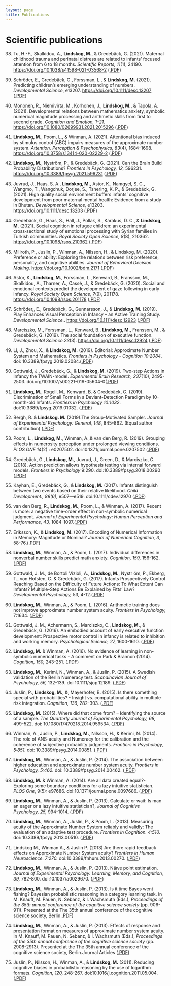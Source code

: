 ```yaml
---
layout: page
title: Publications
---
```


# Scientific publications

38. Tu, H.-F., Skalkidou, A., **Lindskog, M.**, & Gredebäck, G. (2021). Maternal childhood trauma and perinatal distress are related to infants’ focused attention from 6 to 18 months. *Scientific Reports, 11*(1), 24190. https://doi.org/10.1038/s41598-021-03568-2 ([.PDF](pdf/publications/Tu_et_al_2021.pdf))

37. Schröder, E., Gredebäck, G., Forssman, L., & **Lindskog, M.** (2021). Predicting children’s emerging understanding of numbers. *Developmental Science*, e13207. https://doi.org/10.1111/desc.13207 ([.PDF](pdf/publications/Schroder_et_al_2021.pdf))

36. Mononen, R., Niemivirta, M., Korhonen, J., **Lindskog, M.**, & Tapola, A. (2021). Developmental relations between mathematics anxiety, symbolic numerical magnitude processing and arithmetic skills from first to second grade. *Cognition and Emotion, 1–21*. https://doi.org/10.1080/02699931.2021.2015296 ([.PDF](pdf/publications/Mononen_et_al_2021.pdf))

35. **Lindskog, M.**, Poom, L., & Winman, A. (2021). Attentional bias induced by stimulus control (ABC) impairs measures of the approximate number system. *Attention, Perception & Psychophysics, 83*(4), 1684–1698. https://doi.org/10.3758/s13414-020-02229-2 ([.PDF](pdf/publications/Lindskog_Winman_Poom_2021.pdf))

34. **Lindskog, M.**, Nyström, P., & Gredebäck, G. (2021). Can the Brain Build Probability Distributions? *Frontiers in Psychology, 12,* 596231. https://doi.org/10.3389/fpsyg.2021.596231 ([.PDF](pdf/publications/Lindskog_Nyström_Gredebäck_2021.pdf))

33. Juvrud, J., Haas, S. A., **Lindskog, M.**, Astor, K., Namgyel, S. C., Wangmo, T., Wangchuk, Dorjee, S., Tshering, K. P., & Gredebäck, G. (2021). High quality social environment buffers infants’ cognitive development from poor maternal mental health: Evidence from a study in Bhutan. *Developmental Science,* e13203. https://doi.org/10.1111/desc.13203 ([.PDF](pdf/publications/Juvrud_et_al_2021.pdf))

32. Gredebäck, G., Haas, S., Hall, J., Pollak, S., Karakus, D. C., & **Lindskog, M.** (2021). Social cognition in refugee children: an experimental cross‑sectional study of emotional processing with Syrian families in Turkish communities. *Royal Society Open Science, 8*(8), 210362. https://doi.org/10.1098/rsos.210362 ([.PDF](pdf/publications/Gredebäck_et_al_2021_RSOS.pdf))

31. Millroth, P., Juslin, P., Winman, A., Nilsson, H., & Lindskog, M. (2020). Preference or ability: Exploring the relations between risk preference, personality, and cognitive abilities. *Journal of Behavioral Decision Making.* https://doi.org/10.1002/bdm.2171 ([.PDF](pdf/publications/Millroth_Juslin_Winman_Nilsson_Lindskog_2020_JBDM.pdf))

30. Astor, K., **Lindskog, M.**, Forssman, L., Kenward, B., Fransson, M., Skalkidou, A., Tharner, A., Cassé, J., & Gredebäck, G. (2020). Social and emotional contexts predict the development of gaze following in early infancy. *Royal Society Open Science, 7*(9), 201178. https://doi.org/10.1098/rsos.201178  ([.PDF](pdf/publications/Astor_et_al_2020_Royal_Soc.pdf))

29. Schröder,, E., Gredebäck, G., Gunnarsson, J., & **Lindskog, M.** (2019). Play Enhances Visual Perception in Infancy – an Active Training Study. *Developmental Science.*. https://doi.org/10.1111/desc.12923 ([.PDF](pdf/publications/Schröder_Gredebäck_Gunnarsson_Lindskog_Dev_Sci_2019.pdf))

28. Marciszko, M., Forssman, L., Kenward, B., **Lindskog, M.**, Fransson, M., & Gredebäck, G. (2019). The social foundation of executive function. *Developmental Science.23*(3). https://doi.org/10.1111/desc.12924 ([.PDF](pdf/publications/Marciszko_Forssman_Kenaward_Lindskog_Fransson_Gredeb-ck_Dev_Sci_2019.pdf))

27. Li, J., Zhou, X., & **Lindskog, M.** (2019). Editorial: Approximate Number System and Mathematics. *Frontiers in Psychology - Cognition 10:2084*. doi: 10.3389/fpsyg.2019.02084.([.PDF](pdf/publications/Li_Zhou_Lindskog_2019_Frontiers.pdf))

26. Gottwald, J., Gredebäck, G., & **Lindskog, M.** (2019). Two-step Actions in Infancy the TWAIN-model. *Experimental Brain Research, 237*(10), 2495-2503. doi.org/10.1007/s00221-019-05604-0([.PDF](pdf/publications/Gottwald_Gredebäck_Lindskog_2019_ExperimentalBrainResearch.pdf))

25. **Lindskog, M.**, Rogell, M., Kenward, B. & Gredebäck, G. (2019). Discrimination of Small Forms in a Deviant-Detection Paradigm by 10-month-old Infants. *Frontiers in Psychology 10:1032*. doi:10.3389/fpsyg.2019.01032. ([.PDF](pdf/publications/Lindskog_Rogell_Kenward_Gredebäck_2019_Frontiers.pdf))

24. Bergh, R. & **Lindskog. M.** (2019).The Group-Motivated Sampler. *Journal of Experimental Psychology: General, 148*, 845-862. (Equal author contribution) ([.PDF](pdf/publications/Bergh_Lindskog_2019_JEP_G.pdf))

23. Poom, L., **Lindskog, M.**, Winman, A.,& van den Berg, R. (2019). Grouping eﬀects in numerosity perception under prolonged viewing conditions. *PLOS ONE 14*(2) : e0207502. doi:10.1371/journal.pone.0207502  ([.PDF](pdf/publications/Poom_Lindskog_Winman_vandenBerg_2019_PLOSOne.pdf))

22. Gredebäck, G., **Lindskog, M.**, Juvrud, J., Green, D., & Marciszko, C. (2018). Action prediction allows hypothesis testing via internal forward models. *Frontiers in Psychology* 9:290. doi:10.3389/fpsyg.2018.00290 ([.PDF](pdf/publications/Gredebäck_Lindskog_Juvrud_Green_Marciszko_2018_Frontiers.pdf))

21. Kayhan, E., Gredebäck, G., & **Lindskog, M.** (2017). Infants distinguish between two events based on their relative likelihood. *Child Development., 89(6)*, e507—e519. doi:10.1111/cdev.12970 ([.PDF](pdf/publications/Kayhan_Gredeback_Lindskog_2017_ChildDev.pdf))

20. van den Berg, R., **Lindskog, M.**, Poom, L., & Winman, A. (2017). Recent is more: a negative time-order effect in non-symbolic numerical judgment. *Journal of Experimental Psychology: Human Perception and Performance, 43,* 1084-1097.([.PDF](pdf/publications/vandenBerg_Lindskog_Poom_Winman_2017_JEP_HPP.pdf))

19. Eriksson, K., & **Lindskog, M.** (2017). Encoding of Numerical Information in Memory: Magnitude or Nominal? *Journal of Numerical Cognition, 3,* 58-76.([.PDF](pdf/publications/Eriksson_Lindskog_2017_JNC.pdf))

18. **Lindskog, M.**, Winman, A., & Poom, L. (2017). Individual differences in nonverbal number skills predict math anxiety. *Cognition, 159,* 156-162. ([.PDF](pdf/publications/Lindskog_Winman_Poom_2017_Cognition.pdf))

17. Gottwald, J. M., de Bortoli Vizioli, A., **Lindskog, M.**, Nystr ̈om, P., Ekberg, T., von Hofsten, C. & Gredebäck, G. (2017). Infants Prospectively Control Reaching Based on the Difficulty of Future Actions: To What Extent Can Infants? Multiple-Step Actions Be Explained by Fitts’ Law? *Developmental Psychology,* 53, 4-12.([.PDF](pdf/publications/Gottwald_et_al_2017_DevPsy.pdf))

16. **Lindskog, M.**, Winman, A., & Poom, L. (2016). Arithmetic training does not improve approximate number system acuity. *Frontiers in Psychology,* 7:1634. ([.PDF](pdf/publications/Lindskog_Winman_Poom_2016_Frontiers.pdf))

15. Gottwald, J. M., Achermann, S., Marciszko, C., **Lindskog, M.**, & Gredebäck, G. (2016). An embodied account of early executive function development: Prospective motor control in infancy is related to inhibition and working memory. *Psychological Science, 27,* 1600-1610. ([.PDF](pdf/publications/Gottwald_Achermann_Marciszko_Lindskog_Gredebäck_2016_PsySci.pdf))

14. **Lindskog, M.** & Winman, A. (2016). No evidence of learning in non-symbolic numerical tasks - A comment on Park & Brannon (2014). *Cognition, 150,* 243-251. ([.PDF](pdf/publications/Lindskog_Winman_2016_Cognition.pdf))

13. **Lindskog, M.**, Kerimi, N., Winman, A., & Juslin, P. (2015). A Swedish validation of the Berlin Numeracy test. *Scandinavian Journal of Psychology, 56,* 132-139. doi 10.1111/sjop.12189.  ([.PDF](pdf/publications/Lindskog_Kerimi_Winman_Juslin_2015_SJoP.pdf))

12. Juslin, P., **Lindskog, M.**, &, Mayerhofer, B. (2015). Is there something special with probabilities? - Insight vs. computational ability in multiple risk integration. *Cognition, 136,* 282-303. ([.PDF](pdf/publications/Juslin_Lindskog_Mayerhofer_2015_Cognition.pdf))

11. **Lindskog, M.** (2015). Where did that come from? – Identifying the source of a sample. *The Quarterly Journal of Experimental Psychology, 68,* 499-522. doi: 10.1080/17470218.2014.959534. ([.PDF](pdf/publications/Lindskog_2015_QJEP.pdf))

10. Winman, A., Juslin, P., **Lindskog, M.**, Nilsson, H., & Kerimi, N. (2014). The role of ANS-acuity and Numeracy for the calibration and the coherence of subjective probability judgments. *Frontiers in Psychology, 5:851.* doi: 10.3389/fpsyg.2014.00851. ([.PDF](pdf/publications/Winman_Juslin_Lindskog_Nilsson_Kerimi_2014_Frontiers.pdf))

9. **Lindskog, M.**, Winman, A., & Juslin, P. (2014). The association between higher education and approximate number system acuity. *Frontiers in Psychology, 5:462.* doi: 10.3389/fpsyg.2014.00462. ([.PDF](pdf/publications/Lindskog_Winman_Juslin_2014_Frontiers.pdf))

8. **Lindskog, M.** & Winman, A. (2014). Are all data created equal?- Exploring some boundary conditions for a lazy intuitive statistician. *PLOS One*, 9(5): e97686. doi:10.1371/journal.pone.0097686.  ([.PDF](pdf/publications/Lindskog_Winman_2014_PlosOne.pdf))

7. **Lindskog, M.**, Winman, A., & Juslin, P. (2013). Calculate or wait: Is man an eager or a lazy intuitive statistician?, *Journal of Cognitive Psychology, 25,* 994-1014. ([.PDF](pdf/publications/Lindskog_Winman_Juslin_2013_JoCP.pdf))

6. **Lindskog, M.**, Winman, A., Juslin, P., & Poom, L. (2013). Measuring acuity of the Approximate Number System reliably and validly: The evaluation of an adaptive test procedure. *Frontiers in Cognition. 4:510.* doi: 10.3389/fpsyg.2013.00510. ([.PDF](pdf/publications/Lindskog_Winman_Juslin_Poom_2013_Frontiers.pdf))

5. Lindskog M., Winman A., & Juslin P. (2013) Are there rapid feedback effects on Approximate Number System acuity? *Frontiers in Human Neuroscience. 7:270.* doi:10.3389/fnhum.2013.00270. ([.PDF](pdf/publications/Lindskog_Winman_Juslin_2013_Frontiers.pdf))

4. **Lindskog, M.**, Winman, A., & Juslin, P. (2013). Näıve point estimation. *Journal of Experimental Psychology: Learning, Memory, and Cognition, 39,* 782-800. doi:10.1037/a0029670. ([.PDF](pdf/publications/Lindskog_Winman_Juslin_2013_JEP_LMC.pdf))

3. **Lindskog, M.**, Winman, A., & Juslin, P. (2013). Is it time Bayes went fishing? Bayesian probabilistic reasoning in a category learning task. In M. Knauff, M. Pauen, N. Sebanz, & I. Wachsmuth (Eds.), *Proceedings of the 35th annual conference of the cognitive science society* (pp. 906-911). Presented at the The 35th annual conference of the cognitive science society, Berlin.[.PDF](pdf/publications/Lindskog_Winman_Juslin_2013a_CogScipdf.pdf))

2. **Lindskog, M.**, Winman, A., & Juslin, P. (2013). Effects of response and presentation format on measures of approximate number system acuity. In M. Knauff, M. Pauen, N. Sebanz, & I. Wachsmuth (Eds.), *Proceedings of the 35th annual conference of the cognitive science society* (pp. 2908-2913). Presented at the The 35th annual conference of the cognitive science society, Berlin.Journal Articles ([.PDF](pdf/publications/Lindskog_Juslin_Winman_2013b_CogSci.pdf))

1. Juslin, P., Nilsson, H., Winman, A., & **Lindskog, M.** (2011). Reducing cognitive biases in probabilistic reasoning by the use of logarithm formats. *Cognition, 120,* 248-267. doi:10.1016/j.cognition.2011.05.004. ([.PDF](pdf/publications/Juslin_Nilsson_Winman_Lindskog_2011_Cognition.pdf))
